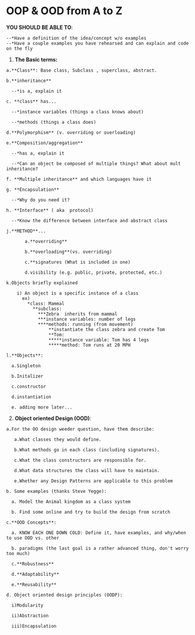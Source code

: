 # OOP & OOD from A to Z 

  **YOU SHOULD BE ABLE TO**:
    
    --*Have a definition of the idea/concept w/o examples
    --*Have a couple examples you have rehearsed and can explain and code on the fly 
  
  1. **The Basic terms:**
  
    a.**Class**: Base class, Subclass , superclass, abstract.
      
    b.**inheritance**
      
      --*is a, explain it
      
    c. **class** has...
      
      --*instance variables (things a class knows about)
      
      --*methods (things a class does)
      
    d.**Polymorphism** (v. overriding or overloading)
      
    e.**Composition/aggregation**
      
      --*has a, explain it
      
      --*Can an object be composed of multiple things? What about mult inheritance?
      
    f. **Multiple inheritance** and which languages have it
      
    g. **Encapsulation**
      
      --*Why do you need it?
      
    h. **Interface** ( aka  protocol)
      
      --*Know the difference between interface and abstract class
      
    j.**METHOD**...
           
           a.**overriding**
           
           b.**overloading**(vs. overriding)
          
           c.**signatures (What is included in one)
           
           d.visibility (e.g. public, private, protected, etc.)
      
    k.Objects briefly explained
      
        i) An object is a specific instance of a class
          ex) 
            *class: Mammal
              **subclass: 
                ***Zebra  inherits from mammal
                ***instance variables: number of legs 
                ****methods: running (from movement)
                    **instantiate the class zebra and create Tom
                    **Tom: 
                    *****instance variable: Tom has 4 legs
                    *****method: Tom runs at 20 MPH
     
    l.**Objects**:
      
      a.Singleton
      
      b.Initalizer
      
      c.constructor
      
      d.instantiation

      e. adding more later...

  2. **Object oriented Design (OOD)**:
    
    a.For the OO design weeder question, have them describe:
       
       a.What classes they would define.
       
       b.What methods go in each class (including signatures).
       
       c.What the class constructors are responsible for.
       
       d.What data structures the class will have to maintain.
       
       e.Whether any Design Patterns are applicable to this problem
    
    b. Some examples (thanks Steve Yegge):
    
      a. Model the Animal kingdom as a class system
      
      b. Find some online and try to build the design from scratch
    
    c.**OOD Concepts**:
    
      a. KNOW EACH ONE DOWN COLD: Define it, have examples, and why/when to use OOD vs. other 
      
      b. paradigms (the last goal is a rather advanced thing, don't worry too much)
      
      c.**Robustness**
      
      d.**Adaptability**
      
      e.**Reusability**
    
    d. Object oriented design principles (OODP):
    
      i)Modularity
      
      ii)Abstraction
      
      iii)Encapsulation 

